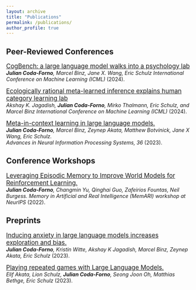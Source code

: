 ```yaml
---
layout: archive
title: "Publications"
permalink: /publications/
author_profile: true
---
```


<!-- {% if author.googlescholar %}
  You can also find my articles on <u><a href="{{author.googlescholar}}">my Google Scholar profile</a>.</u>
{% endif %}

{% include base_path %} -->

## Peer-Reviewed Conferences
[<span style="font-size:larger;">CogBench: a large language model walks into a psychology lab</span>](https://arxiv.org/abs/2402.18225)  
***Julian Coda-Forno**, Marcel Binz, Jane X. Wang, Eric Schulz* 
*International Conference on Machine Learning (ICML)* (2024).

[<span style="font-size:larger;">Ecologically rational meta-learned inference explains human category learning lab</span>](https://arxiv.org/abs/2402.01821)  
*Akshay K. Jagadish, **Julian Coda-Forno**, Mirko Thalmann, Eric Schulz, and Marcel Binz*
*International Conference on Machine Learning (ICML)* (2024).

[<span style="font-size:larger;">Meta-in-context learning in large language models.</span>](https://proceedings.neurips.cc/paper_files/paper/2023/file/cda04d7ea67ea1376bf8c6962d8541e0-Paper-Conference.pdf)  
***Julian Coda-Forno**, Marcel Binz, Zeynep Akata, Matthew Botvinick, Jane X Wang, Eric Schulz.*  
*Advances in Neural Information Processing Systems, 36* (2023).

## Conference Workshops
[<span style="font-size:larger;">Leveraging Episodic Memory to Improve World
Models for Reinforcement Learning.</span>](https://memari-workshop.github.io/papers/paper_3.pdf)  
***Julian Coda-Forno**, Changmin Yu, Qinghai Guo, Zafeirios Fountas, Neil Burgess.* *Memory in Artificial and Real Intelligence (MemARI) workshop at NeurIPS* (2022).

## Preprints
[<span style="font-size:larger;">Inducing anxiety in large language models increases exploration and bias.</span>](https://arxiv.org/abs/2304.11111)  
***Julian Coda-Forno**, Kristin Witte, Akshay K Jagadish, Marcel Binz, Zeynep Akata, Eric Schulz*  (2023).

[<span style="font-size:larger;">Playing repeated games with Large Language Models.</span>](https://arxiv.org/pdf/2305.16867.pdf)  
*Elif Akata, Lion Schulz, **Julian Coda-Forno**, Seong Joon Oh, Matthias Bethge, Eric Schulz* (2023).

